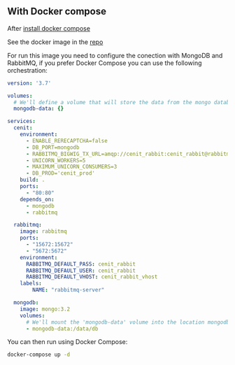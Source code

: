 ##  With Docker compose

After [install docker compose](https://docs.docker.com/compose/install)

See the docker image in the [repo](https://github.com/cenit-io/cenit-docker)

For run this image you need to configure the conection with MongoDB and RabbitMQ, if you prefer Docker Compose you can use the following orchestration:

```yaml
version: '3.7'

volumes:
  # We'll define a volume that will store the data from the mongo databases:
  mongodb-data: {}

services:
  cenit:
    environment:
      - ENABLE_RERECAPTCHA=false
      - DB_PORT=mongodb
      - RABBITMQ_BIGWIG_TX_URL=amqp://cenit_rabbit:cenit_rabbit@rabbitmq/cenit_rabbit_vhost
      - UNICORN_WORKERS=5
      - MAXIMUM_UNICORN_CONSUMERS=3
      - DB_PROD='cenit_prod'
    build: .
    ports:
      - "80:80"
    depends_on:
      - mongodb
      - rabbitmq

  rabbitmq:
    image: rabbitmq
    ports:
      - "15672:15672"
      - "5672:5672"
    environment:
      RABBITMQ_DEFAULT_PASS: cenit_rabbit
      RABBITMQ_DEFAULT_USER: cenit_rabbit
      RABBITMQ_DEFAULT_VHOST: cenit_rabbit_vhost
    labels:
        NAME: "rabbitmq-server"

  mongodb:
    image: mongo:3.2
    volumes:
      # We'll mount the 'mongodb-data' volume into the location mongodb stores it's data:
      - mongodb-data:/data/db
```

You can then run using Docker Compose:
```bash
docker-compose up -d
```
